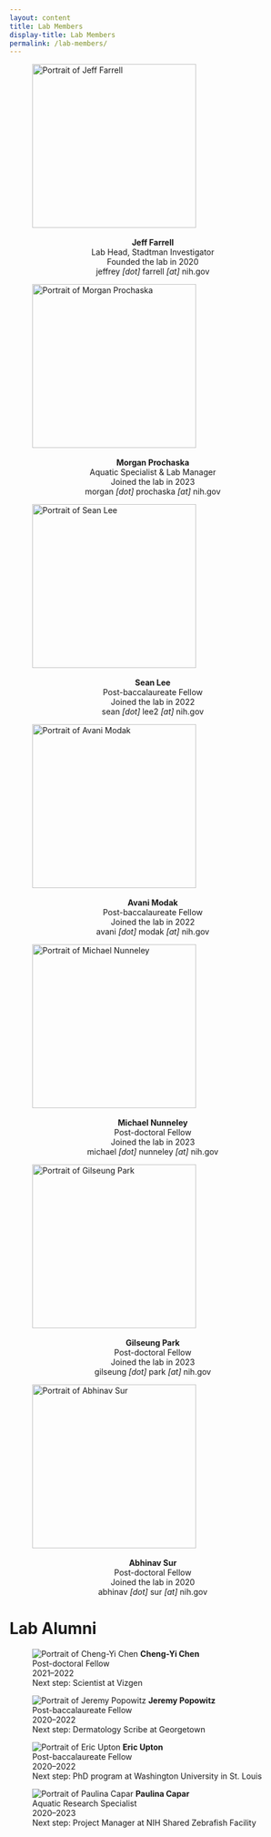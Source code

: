 ```yaml
---
layout: content
title: Lab Members
display-title: Lab Members
permalink: /lab-members/
---
```


<figure class="figtwocolleft">
  <img src="../assets/people/Farrell-Jeff-2020-NoMask.png" alt="Portrait of Jeff Farrell" width="288" height="288" />
  <div style="text-align : center">
  <br />
  <b>Jeff Farrell</b> <br />
  Lab Head, Stadtman Investigator <br />
  Founded the lab in 2020 <br />
  jeffrey <i>[dot]</i> farrell <i>[at]</i> nih.gov <br />
  </div>
</figure>

<figure class="figtwocolright">
  <img src="../assets/people/Prochaska-Morgan-2023.png" alt="Portrait of Morgan Prochaska" width="288" height="288" />
  <div style="text-align : center">
  <br />
  <b>Morgan Prochaska</b> <br />
  Aquatic Specialist & Lab Manager <br />
  Joined the lab in 2023 <br />
  morgan <i>[dot]</i> prochaska <i>[at]</i> nih.gov <br />
  </div>
</figure>

<figure class="figtwocolleft">
  <img src="../assets/people/Lee-Sean-2022.png" alt="Portrait of Sean Lee" width="288" height="288" />
  <div style="text-align : center">
  <br />
  <b>Sean Lee</b> <br />
  Post-baccalaureate Fellow <br />
  Joined the lab in 2022 <br />
  sean <i>[dot]</i> lee2 <i>[at]</i> nih.gov <br />
  </div>
</figure>

<figure class="figtwocolright">
  <img src="../assets/people/Modak-Avani-2022.png" alt="Portrait of Avani Modak" width="288" height="288" />
  <div style="text-align : center">
  <br />
  <b>Avani Modak</b> <br />
  Post-baccalaureate Fellow <br />
  Joined the lab in 2022 <br />
  avani <i>[dot]</i> modak <i>[at]</i> nih.gov <br />
  </div>
</figure>

<figure class="figtwocolleft">
  <img src="../assets/people/Nunneley-Michael-2023.png" alt="Portrait of Michael Nunneley" width="288" height="288" />
  <div style="text-align : center">
  <br />
  <b>Michael Nunneley</b> <br />
  Post-doctoral Fellow <br />
  Joined the lab in 2023 <br />
  michael <i>[dot]</i> nunneley <i>[at]</i> nih.gov <br />
  </div>
</figure>

<figure class="figtwocolright">
  <img src="../assets/people/Park-Gilseung-2023.png" alt="Portrait of Gilseung Park" width="288" height="288" />
  <div style="text-align : center">
  <br />
  <b>Gilseung Park</b> <br />
  Post-doctoral Fellow <br />
  Joined the lab in 2023 <br />
  gilseung <i>[dot]</i> park <i>[at]</i> nih.gov <br />
  </div>
</figure>

<figure class="figtwocolleft">
  <img src="../assets/people/Sur-Abhinav-2020.png" alt="Portrait of Abhinav Sur" width="288" height="288" />
  <div style="text-align : center">
  <br />
  <b>Abhinav Sur</b> <br />
  Post-doctoral Fellow <br />
  Joined the lab in 2020 <br />
  abhinav <i>[dot]</i> sur <i>[at]</i> nih.gov <br />
  </div>
</figure>


<h1 class="c-article__title">Lab Alumni</h1>


<figure class="figonecol">
  <img src="../assets/people/Chen-ChengYi-2021.png" alt="Portrait of Cheng-Yi Chen" />
  <b>Cheng-Yi Chen</b> <br />
  Post-doctoral Fellow <br />
  2021–2022 <br />
  Next step: Scientist at Vizgen <br />
</figure> 

<figure class="figonecol">
  <img src="../assets/people/Popowitz-Jeremy-2020.png" alt="Portrait of Jeremy Popowitz" />
  <b>Jeremy Popowitz</b> <br />
  Post-baccalaureate Fellow <br />
  2020–2022 <br />
  Next step: Dermatology Scribe at Georgetown <br />
</figure> 

<figure class="figonecol">
  <img src="../assets/people/Upton-Eric-2020.png" alt="Portrait of Eric Upton" />
  <b>Eric Upton</b> <br />
  Post-baccalaureate Fellow <br />
  2020–2022 <br />
  Next step: PhD program at Washington University in St. Louis <br />
</figure> 

<figure class="figonecol">
  <img src="../assets/people/Capar-Paulina-2020.png" alt="Portrait of Paulina Capar" />
  <b>Paulina Capar</b> <br />
  Aquatic Research Specialist <br />
  2020–2023 <br />
  Next step: Project Manager at NIH Shared Zebrafish Facility
</figure>

